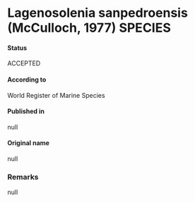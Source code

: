 Lagenosolenia sanpedroensis (McCulloch, 1977) SPECIES
=======

#### Status
ACCEPTED

#### According to
World Register of Marine Species

#### Published in
null

#### Original name
null

### Remarks
null